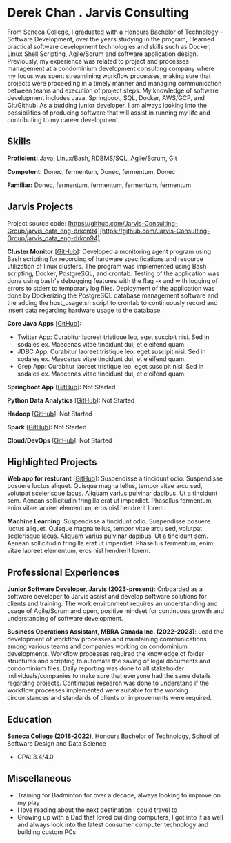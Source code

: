 # Derek Chan . Jarvis Consulting

From Seneca College, I graduated with a Honours Bachelor of Technology - Software Development, over the years studying in the program, I learned practical software development technologies and skills such as Docker, Linux Shell Scripting, Agile/Scrum and software application design. Previously, my experience was related to project and processes management at a condominium development consulting company where my focus was spent streamlining workflow processes, making sure that projects were proceeding in a timely manner and managing communication between teams and execution of project steps. My knowledge of software development includes Java, Springboot, SQL, Docker, AWS/GCP, and Git/Github. As a budding junior developer, I am always looking into the possibilities of producing software that will assist in running my life and contributing to my career development.

## Skills

**Proficient:** Java, Linux/Bash, RDBMS/SQL, Agile/Scrum, Git

**Competent:** Donec, fermentum, Donec, fermentum, Donec

**Familiar:** Donec, fermentum, fermentum, fermentum, fermentum

## Jarvis Projects

Project source code: [https://github.com/Jarvis-Consulting-Group/jarvis_data_eng-drkcn94](https://github.com/Jarvis-Consulting-Group/jarvis_data_eng-drkcn94)


**Cluster Monitor** [[GitHub](https://github.com/Jarvis-Consulting-Group/jarvis_data_eng-drkcn94/tree/master/linux_sql)]: Developed a monitoring agent program using Bash scripting for recording of hardware specifications and resource utilization of linux clusters. The program was implemented using Bash scripting, Docker, PostgreSQL, and crontab. Testing of the application was done using bash's debugging features with the flag -x and with logging of errors to stderr to temporary log files. Deployment of the application was done by Dockerizing the PostgreSQL database management software and the adding the host_usage.sh script to crontab to continuously record and insert data regarding hardware usage to the database.

**Core Java Apps** [[GitHub](https://github.com/Jarvis-Consulting-Group/jarvis_data_eng-drkcn94/tree/master/core_java)]:
      
  - Twitter App: Curabitur laoreet tristique leo, eget suscipit nisi. Sed in sodales ex. Maecenas vitae tincidunt dui, et eleifend quam.
  - JDBC App: Curabitur laoreet tristique leo, eget suscipit nisi. Sed in sodales ex. Maecenas vitae tincidunt dui, et eleifend quam.
  - Grep App: Curabitur laoreet tristique leo, eget suscipit nisi. Sed in sodales ex. Maecenas vitae tincidunt dui, et eleifend quam.

**Springboot App** [[GitHub](https://github.com/Jarvis-Consulting-Group/jarvis_data_eng-drkcn94/tree/master/springboot)]: Not Started

**Python Data Analytics** [[GitHub](https://github.com/Jarvis-Consulting-Group/jarvis_data_eng-drkcn94/tree/master/python_data_anlytics)]: Not Started

**Hadoop** [[GitHub](https://github.com/Jarvis-Consulting-Group/jarvis_data_eng-drkcn94/tree/master/hadoop)]: Not Started

**Spark** [[GitHub](https://github.com/Jarvis-Consulting-Group/jarvis_data_eng-drkcn94/tree/master/spark)]: Not Started

**Cloud/DevOps** [[GitHub](https://github.com/Jarvis-Consulting-Group/jarvis_data_eng-drkcn94/tree/master/cloud_devops)]: Not Started


## Highlighted Projects
**Web app for resturant** [[GitHub](https://github.com/jarviscanada/jarvis_profile_builder)]: Suspendisse a tincidunt odio. Suspendisse posuere luctus aliquet. Quisque magna tellus, tempor vitae arcu sed, volutpat scelerisque lacus. Aliquam varius pulvinar dapibus. Ut a tincidunt sem. Aenean sollicitudin fringilla erat ut imperdiet. Phasellus fermentum, enim vitae laoreet elementum, eros nisl hendrerit lorem.

**Machine Learning**: Suspendisse a tincidunt odio. Suspendisse posuere luctus aliquet. Quisque magna tellus, tempor vitae arcu sed, volutpat scelerisque lacus. Aliquam varius pulvinar dapibus. Ut a tincidunt sem. Aenean sollicitudin fringilla erat ut imperdiet. Phasellus fermentum, enim vitae laoreet elementum, eros nisl hendrerit lorem.


## Professional Experiences

**Junior Software Developer, Jarvis (2023-present)**: Onboarded as a software developer to Jarvis assist and develop software solutions for clients and training. The work environment requires an understanding and usage of Agile/Scrum and open, positive mindset for continuous growth and understanding of software development.

**Business Operations Assistant, MBRA Canada Inc. (2022-2023)**: Lead the development of workflow processes and maintaining communications among various teams and companies working on condominium developments. Workflow processes required the knowledge of folder structures and scripting to automate the saving of legal documents and condominium files. Daily reporting was done to all stakeholder individuals/companies to make sure that everyone had the same details regarding projects. Continuous research was done to understand if the workflow processes implemented were suitable for the working circumstances and standards of clients or improvements were required.


## Education
**Seneca College (2018-2022)**, Honours Bachelor of Technology, School of Software Design and Data Science
- GPA: 3.4/4.0


## Miscellaneous
- Training for Badminton for over a decade, always looking to improve on my play
- I love reading about the next destination I could travel to
- Growing up with a Dad that loved building computers, I got into it as well and always look into the latest consumer computer technology and building custom PCs